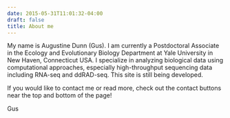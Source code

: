 ```yaml
---
date: 2015-05-31T11:01:32-04:00
draft: false
title: About me
---
```


My name is Augustine Dunn (Gus).
I am currently a Postdoctoral Associate in the Ecology and Evolutionary Biology Department at Yale University in New Haven, Connecticut USA.
I specialize in analyzing biological data using computational approaches, especially high-throughput sequencing data including RNA-seq and ddRAD-seq.
This site is still being developed.

If you would like to contact me or read more, check out the contact buttons near the top and bottom of the page!

Gus